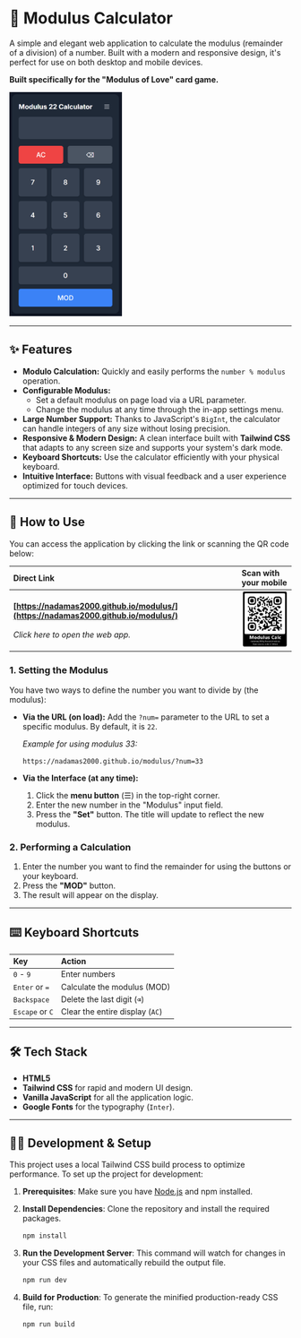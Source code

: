 # 🧮 Modulus Calculator

A simple and elegant web application to calculate the modulus (remainder of a division) of a number. Built with a modern and responsive design, it's perfect for use on both desktop and mobile devices.

**Built specifically for the "Modulus of Love" card game.**

<img src="assets/web-app.png" alt="UI" height="400">

-----

## ✨ Features

  * **Modulo Calculation:** Quickly and easily performs the `number % modulus` operation.
  * **Configurable Modulus:**
      * Set a default modulus on page load via a URL parameter.
      * Change the modulus at any time through the in-app settings menu.
  * **Large Number Support:** Thanks to JavaScript's `BigInt`, the calculator can handle integers of any size without losing precision.
  * **Responsive & Modern Design:** A clean interface built with **Tailwind CSS** that adapts to any screen size and supports your system's dark mode.
  * **Keyboard Shortcuts:** Use the calculator efficiently with your physical keyboard.
  * **Intuitive Interface:** Buttons with visual feedback and a user experience optimized for touch devices.

-----

## 🚀 How to Use

You can access the application by clicking the link or scanning the QR code below:

| Direct Link | Scan with your mobile |
| :--- | :--- |
| **[https://nadamas2000.github.io/modulus/](https://nadamas2000.github.io/modulus/)** <br><br> *Click here to open the web app.* | <img src="assets/QR.png" alt="QR Code to access the web app" width="150"> |

### 1\. Setting the Modulus

You have two ways to define the number you want to divide by (the modulus):

  * **Via the URL (on load):**
    Add the `?num=` parameter to the URL to set a specific modulus. By default, it is `22`.

    *Example for using modulus 33:*

    ```
    https://nadamas2000.github.io/modulus/?num=33
    ```

  * **Via the Interface (at any time):**

    1.  Click the **menu button** (☰) in the top-right corner.
    2.  Enter the new number in the "Modulus" input field.
    3.  Press the **"Set"** button. The title will update to reflect the new modulus.

### 2\. Performing a Calculation

1.  Enter the number you want to find the remainder for using the buttons or your keyboard.
2.  Press the **"MOD"** button.
3.  The result will appear on the display.

-----

## ⌨️ Keyboard Shortcuts

| Key | Action |
| :--- | :--- |
| `0` - `9` | Enter numbers |
| `Enter` or `=` | Calculate the modulus (MOD) |
| `Backspace` | Delete the last digit (`⌫`) |
| `Escape` or `C` | Clear the entire display (`AC`) |

-----

## 🛠️ Tech Stack

  * **HTML5**
  * **Tailwind CSS** for rapid and modern UI design.
  * **Vanilla JavaScript** for all the application logic.
  * **Google Fonts** for the typography (`Inter`).

-----

## 👨‍💻 Development & Setup

This project uses a local Tailwind CSS build process to optimize performance. To set up the project for development:

1.  **Prerequisites**: Make sure you have [Node.js](https://nodejs.org/) and npm installed.

2.  **Install Dependencies**: Clone the repository and install the required packages.

    ```bash
    npm install
    ```

3.  **Run the Development Server**: This command will watch for changes in your CSS files and automatically rebuild the output file.

    ```bash
    npm run dev
    ```

4.  **Build for Production**: To generate the minified production-ready CSS file, run:

    ```bash
    npm run build
    ```